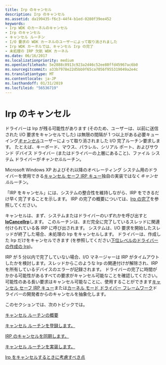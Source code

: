 ```yaml
---
title: Irp のキャンセル
description: Irp のキャンセル
ms.assetid: da199435-f6c3-44f4-b1ed-0280f39ee452
keywords:
- Irp WDK のカーネルのキャンセル
- Irp のキャンセル
- キャンセル ルーチン
- I/O 要求の WDK カーネルのユーザーによって取り消されました
- Irp WDK カーネルでは、キャンセル Irp の完了
- 未処理の IRP 欠航 WDK カーネル
ms.date: 06/16/2017
ms.localizationpriority: medium
ms.openlocfilehash: 5e2888c0913c923a2d46c52ee80ffd45967ac6b0
ms.sourcegitcommit: a33b7978e22d5bb9f65ca7056f955319049a2e4c
ms.translationtype: MT
ms.contentlocale: ja-JP
ms.lasthandoff: 01/31/2019
ms.locfileid: "56536719"
---
```

# <a name="canceling-irps"></a>Irp のキャンセル





ドライバーは Irp が残る可能性があります (そのため、ユーザーは、以前に送信された I/O 要求をキャンセルでした) は無限の間隔が 1 つ以上がある必要キューイング[*キャンセル*](https://msdn.microsoft.com/library/windows/hardware/ff540742)ユーザーによって取り消されました I/O 完了ルーチン要求します。 たとえば、キーボード、マウス、パラレル、シリアル ポート、およびサウンド デバイス ドライバー (またはドライバーの上層にあること)、ファイル システム ドライバーが*キャンセル*ルーチン。

Microsoft Windows XP およびそれ以降のオペレーティング システム用のドライバーを使用できる[キャンセル セーフ IRP キュー](cancel-safe-irp-queues.md)独自の実装ではなく*キャンセル*ルーチン。

「IRP をキャンセル」には、システムの整合性を維持しながら、IRP をできるだけ早く完了することを示します。 IRP の完了の概要については、[Irp の完了](completing-irps.md)を参照してください。

キャンセルは、まず、システムまたはドライバーのいずれかを呼び出すと[ **IoCancelIrp**](https://msdn.microsoft.com/library/windows/hardware/ff548338)します。 このルーチンは、まだ完全に完了しているスレッドに関連付けられている各 IRP に呼び出されます。 システムは、I/O 要求を開始したスレッドが終了した場合、未処理の Irp をキャンセルします。 ドライバーは、作成した Irp だけをキャンセルできます (を参照してください[下位レベルのドライバーの作成の Irp](creating-irps-for-lower-level-drivers.md))。

IRP が 5 分以内で完了していない場合、I/O マネージャーは IRP がタイムアウトしたかを検討します。スレッドからこのような Irp の関連付けが解除され、IRP を所有しているデバイスのエラーが記録されます。 ドライバーの完了に時間がかかる可能性があるすべての要求がキャンセル可能なことを確認してください。 可能性のある長い要求はキャンセル可能なことに、使用することができます[キャンセル セーフ IRP キュー](cancel-safe-irp-queues.md)または[カーネル モード ドライバー フレームワーク](https://msdn.microsoft.com/library/windows/hardware/dn265580)ドライバーの開発者からのキャンセルを抽象化します。

このセクションでは、次のトピックでは。

[キャンセル ルーチンの概要](introduction-to-cancel-routines.md)

[キャンセル ルーチンを登録します。](registering-a-cancel-routine.md)

[IRP のキャンセルを同期します。](synchronizing-irp-cancellation.md)

[キャンセル ルーチンを実装します。](implementing-a-cancel-routine.md)

[Irp をキャンセルするときに考慮すべき点](points-to-consider-when-canceling-irps.md)

 

 




